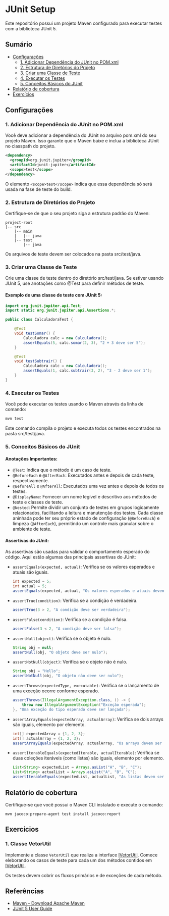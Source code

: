 # JUnit Setup

Este repositório possui um projeto Maven configurado para executar testes com a biblioteca JUnit 5.

## Sumário

- [Configurações](#configurações)
  - [1. Adicionar Dependência do JUnit no POM.xml](#1-adicionar-dependência-do-junit-no-pomxml)
  - [2. Estrutura de Diretórios do Projeto](#2-estrutura-de-diretórios-do-projeto)
  - [3. Criar uma Classe de Teste](#3-criar-uma-classe-de-teste)
  - [4. Executar os Testes](#4-executar-os-testes)
  - [5. Conceitos Básicos do JUnit](#5-conceitos-básicos-do-junit)
- [Relatório de cobertura](#relatório-de-cobertura)
- [Exercícios](#exercícios)

## Configurações

### 1. Adicionar Dependência do JUnit no POM.xml

Você deve adicionar a dependência do JUnit no arquivo pom.xml do seu projeto Maven. Isso garante que o Maven baixe e inclua a biblioteca JUnit no classpath do projeto.

```xml
<dependency>
  <groupId>org.junit.jupiter</groupId>
  <artifactId>junit-jupiter</artifactId>
  <scope>test</scope>
</dependency>
```

O elemento `<scope>test</scope>` indica que essa dependência só será usada na fase de teste do build.

### 2. Estrutura de Diretórios do Projeto

Certifique-se de que o seu projeto siga a estrutura padrão do Maven:

```
project-root
|-- src
    |-- main
    |   |-- java
    |-- test
        |-- java
```

Os arquivos de teste devem ser colocados na pasta src/test/java.

### 3. Criar uma Classe de Teste

Crie uma classe de teste dentro do diretório src/test/java. Se estiver usando JUnit 5, use anotações como @Test para definir métodos de teste.

#### Exemplo de uma classe de teste com JUnit 5:

```java
import org.junit.jupiter.api.Test;
import static org.junit.jupiter.api.Assertions.*;

public class CalculadoraTest {

    @Test
    void testSomar() {
        Calculadora calc = new Calculadora();
        assertEquals(5, calc.somar(2, 3), "2 + 3 deve ser 5");
    }

    @Test
    void testSubtrair() {
        Calculadora calc = new Calculadora();
        assertEquals(1, calc.subtrair(3, 2), "3 - 2 deve ser 1");
    }
}
```

### 4. Executar os Testes

Você pode executar os testes usando o Maven através da linha de comando:

```bash
mvn test
```

Este comando compila o projeto e executa todos os testes encontrados na pasta src/test/java.

### 5. Conceitos Básicos do JUnit

#### Anotações Importantes:

- `@Test`: Indica que o método é um caso de teste.
- `@BeforeEach` e `@AfterEach`: Executados antes e depois de cada teste, respectivamente.
- `@BeforeAll` e `@AfterAll`: Executados uma vez antes e depois de todos os testes.
- `@DisplayName`: Fornecer um nome legível e descritivo aos métodos de teste e classes de teste.
- `@Nested`: Permite dividir um conjunto de testes em grupos logicamente relacionados, facilitando a leitura e manutenção dos testes. Cada classe aninhada pode ter seu próprio estado de configuração (`@BeforeEach`) e limpeza (`@AfterEach`), permitindo um controle mais granular sobre o ambiente de teste.

#### Assertivas do JUnit:

As assertivas são usadas para validar o comportamento esperado do código. Aqui estão algumas das principais assertivas do JUnit:

- `assertEquals(expected, actual)`: Verifica se os valores esperados e atuais são iguais.

  ```java
  int expected = 5;
  int actual = 5;
  assertEquals(expected, actual, "Os valores esperados e atuais devem ser iguais");
  ```
- `assertTrue(condition)`: Verifica se a condição é verdadeira.

  ```java
  assertTrue(3 > 2, "A condição deve ser verdadeira");
  ```

- `assertFalse(condition)`: Verifica se a condição é falsa.

  ```java
  assertFalse(3 < 2, "A condição deve ser falsa");
  ```

- `assertNull(object)`: Verifica se o objeto é nulo.

  ```java
  String obj = null;
  assertNull(obj, "O objeto deve ser nulo");
  ```

- `assertNotNull(object)`: Verifica se o objeto não é nulo.

  ```java
  String obj = "Hello";
  assertNotNull(obj, "O objeto não deve ser nulo");
  ```

- `assertThrows(expectedType, executable)`: Verifica se o lançamento de uma exceção ocorre conforme esperado.

  ```java
  assertThrows(IllegalArgumentException.class, () -> {
      throw new IllegalArgumentException("Exceção esperada");
  }, "Uma exceção do tipo esperado deve ser lançada");
  ```

- `assertArrayEquals(expectedArray, actualArray)`: Verifica se dois arrays são iguais, elemento por elemento.

  ```java
  int[] expectedArray = {1, 2, 3};
  int[] actualArray = {1, 2, 3};
  assertArrayEquals(expectedArray, actualArray, "Os arrays devem ser iguais");
  ```

- `assertIterableEquals(expectedIterable, actualIterable)`: Verifica se duas coleções iteráveis (como listas) são iguais, elemento por elemento.

  ```java
  List<String> expectedList = Arrays.asList("A", "B", "C");
  List<String> actualList = Arrays.asList("A", "B", "C");
  assertIterableEquals(expectedList, actualList, "As listas devem ser iguais");
  ```

## Relatório de cobertura

Certifique-se que você possui o Maven CLI instalado e execute o comando:
```
mvn jacoco:prepare-agent test install jacoco:report
```

## Exercícios

### 1. Classe VetorUtil

Implemente a classe `VetorUtil` que realiza a interface [IVetorUtil](./src/main/java/br/com/junitsetup/exercicio/IVetorUtil.java). Comece eleborando os casos de teste para cada um dos métodos contidos em [IVetorUtil](./src/main/java/br/com/junitsetup/exercicio/IVetorUtil.java). 

Os testes devem cobrir os fluxos primários e de exceções de cada método.

## Referências
- [Maven - Download Apache Maven](https://maven.apache.org/download.cgi)
- [JUnit 5 User Guide](https://junit.org/junit5/docs/current/user-guide/#writing-tests-assertions)